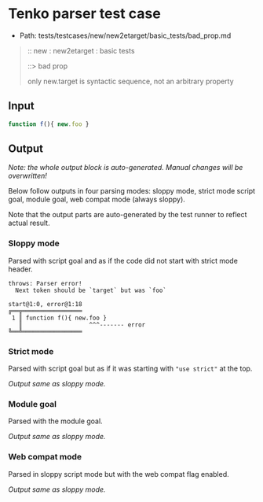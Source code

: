 # Tenko parser test case

- Path: tests/testcases/new/new2etarget/basic_tests/bad_prop.md

> :: new : new2etarget : basic tests
>
> ::> bad prop
>
> only new.target is syntactic sequence, not an arbitrary property

## Input

`````js
function f(){ new.foo }
`````

## Output

_Note: the whole output block is auto-generated. Manual changes will be overwritten!_

Below follow outputs in four parsing modes: sloppy mode, strict mode script goal, module goal, web compat mode (always sloppy).

Note that the output parts are auto-generated by the test runner to reflect actual result.

### Sloppy mode

Parsed with script goal and as if the code did not start with strict mode header.

`````
throws: Parser error!
  Next token should be `target` but was `foo`

start@1:0, error@1:18
╔══╦═════════════════
 1 ║ function f(){ new.foo }
   ║                   ^^^------- error
╚══╩═════════════════

`````

### Strict mode

Parsed with script goal but as if it was starting with `"use strict"` at the top.

_Output same as sloppy mode._

### Module goal

Parsed with the module goal.

_Output same as sloppy mode._

### Web compat mode

Parsed in sloppy script mode but with the web compat flag enabled.

_Output same as sloppy mode._
